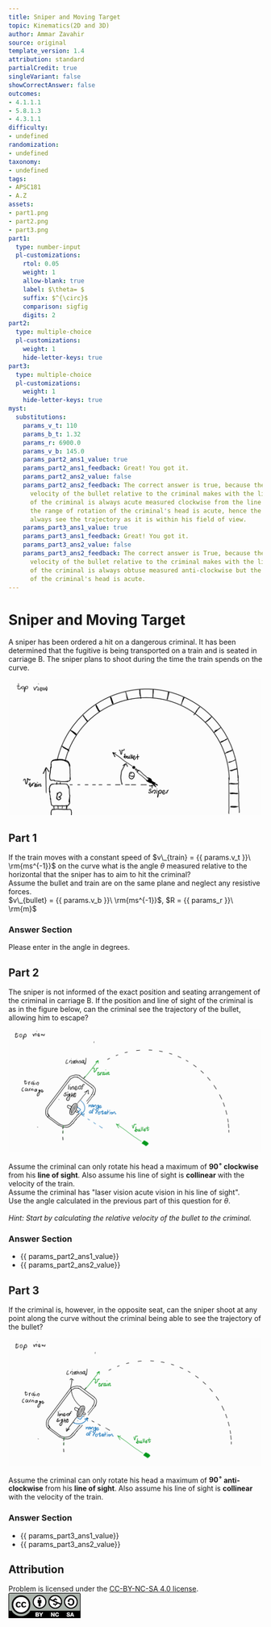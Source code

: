 ```yaml
---
title: Sniper and Moving Target
topic: Kinematics(2D and 3D)
author: Ammar Zavahir
source: original
template_version: 1.4
attribution: standard
partialCredit: true
singleVariant: false
showCorrectAnswer: false
outcomes:
- 4.1.1.1
- 5.8.1.3
- 4.3.1.1
difficulty:
- undefined
randomization:
- undefined
taxonomy:
- undefined
tags:
- APSC181
- A.Z
assets:
- part1.png
- part2.png
- part3.png
part1:
  type: number-input
  pl-customizations:
    rtol: 0.05
    weight: 1
    allow-blank: true
    label: $\theta= $
    suffix: $^{\circ}$
    comparison: sigfig
    digits: 2
part2:
  type: multiple-choice
  pl-customizations:
    weight: 1
    hide-letter-keys: true
part3:
  type: multiple-choice
  pl-customizations:
    weight: 1
    hide-letter-keys: true
myst:
  substitutions:
    params_v_t: 110
    params_b_t: 1.32
    params_r: 6900.0
    params_v_b: 145.0
    params_part2_ans1_value: true
    params_part2_ans1_feedback: Great! You got it.
    params_part2_ans2_value: false
    params_part2_ans2_feedback: The correct answer is true, because the angle the
      velocity of the bullet relative to the criminal makes with the line of sight
      of the criminal is always acute measured clockwise from the line of sight and
      the range of rotation of the criminal's head is acute, hence the criminal can
      always see the trajectory as it is within his field of view.
    params_part3_ans1_value: true
    params_part3_ans1_feedback: Great! You got it.
    params_part3_ans2_value: false
    params_part3_ans2_feedback: The correct answer is True, because the angle the
      velocity of the bullet relative to the criminal makes with the line of sight
      of the criminal is always obtuse measured anti-clockwise but the range of rotation
      of the criminal's head is acute.
---
```

# Sniper and Moving Target
A sniper has been ordered a hit on a dangerous criminal. It has been determined that the fugitive is being transported on a train and is seated in carriage B. The sniper plans to shoot during the time the train spends on the curve.

<img src="part1.png" width=500>

## Part 1

If the train moves with a constant speed of $v\_{train} = {{ params.v_t }}\ \rm{ms^{-1}}$ on the curve what is the angle $\theta$ measured relative to the horizontal that the sniper has to aim to hit the criminal?
<br>
Assume the bullet and train are on the same plane and neglect any resistive forces.
<br>
$v\_{bullet} = {{ params.v_b }}\ \rm{ms^{-1}}$, $R = {{ params_r }}\ \rm{m}$

### Answer Section

Please enter in the angle in degrees.

## Part 2

The sniper is not informed of the exact position and seating arrangement of the criminal in carriage B. If the position and line of sight of the criminal is as in the figure below, can the criminal see the trajectory of the bullet, allowing him to escape?

<img src="part2.png" width=500>

Assume the criminal can only rotate his head a maximum of **$90^{\circ}$ clockwise** from his **line of sight**. Also assume his line of sight is **collinear** with the velocity of the train.
<br>Assume the criminal has "laser vision acute vision in his line of sight".
<br>
Use the angle calculated in the previous part of this question for $\theta$.
<br><br>
<i>Hint: Start by calculating the relative velocity of the bullet to the criminal.</i>

### Answer Section

- {{ params_part2_ans1_value}}
- {{ params_part2_ans2_value}}

## Part 3

If the criminal is, however, in the opposite seat, can the sniper shoot at any point along the curve without the criminal being able to see the trajectory of the bullet?

<img src="part3.png" width=500>

Assume the criminal can only rotate his head a maximum of **$90^{\circ}$ anti-clockwise** from his **line of sight**. Also assume his line of sight is **collinear** with the velocity of the train.

### Answer Section

- {{ params_part3_ans1_value}}
- {{ params_part3_ans2_value}}

## Attribution

Problem is licensed under the [CC-BY-NC-SA 4.0 license](https://creativecommons.org/licenses/by-nc-sa/4.0/).<br> ![The Creative Commons 4.0 license requiring attribution-BY, non-commercial-NC, and share-alike-SA license.](https://raw.githubusercontent.com/firasm/bits/master/by-nc-sa.png)